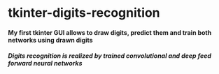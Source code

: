 # tkinter-digits-recognition
#### My first tkinter GUI allows to draw digits, predict them and train both networks using drawn digits
##### Digits recognition is realized by trained convolutional and deep feed forward neural networks

